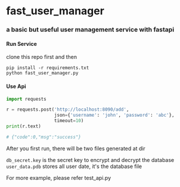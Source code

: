# fast_user_manager

### a basic but useful user management service with fastapi

#### Run Service
clone this repo first and then
```shell
pip install -r requirements.txt
python fast_user_manager.py
```

#### Use Api

```python
import requests

r = requests.post('http://localhost:8090/add',
                  json={'username': 'john', 'password': 'abc'},
                  timeout=10)
print(r.text)

# {"code":0,"msg":"success"}
```

After you first run, there will be two files generated at dir

`db_secret.key` is the secret key to encrypt and decrypt the database
`user_data.pdb` stores all user date, it's the database file

For more example, please refer test_api.py

